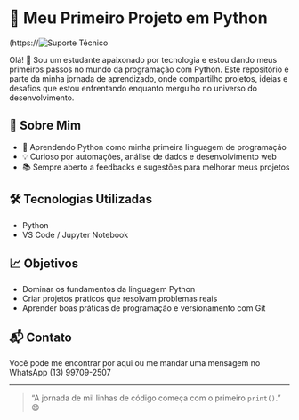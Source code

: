 # 🚀 Meu Primeiro Projeto em Python

(https://<img src="https://media3.giphy.com/media/v1.Y2lkPTc5MGI3NjExcGMwbXZxdHUyeXA2bXg4enhraTdlZWZ4dHdjaXZoOHZ2d3oyNXh0diZlcD12MV9pbnRlcm5hbF9naWZfYnlfaWQmY3Q9Zw/Qc0BxWM9TxljvJug2x/giphy.gif" alt="Suporte Técnico">

Olá! 👋 Sou um estudante apaixonado por tecnologia e estou dando meus primeiros passos no mundo da programação com Python. Este repositório é parte da minha jornada de aprendizado, onde compartilho projetos, ideias e desafios que estou enfrentando enquanto mergulho no universo do desenvolvimento.

## 🧠 Sobre Mim

- 🐍 Aprendendo Python como minha primeira linguagem de programação
- 💡 Curioso por automações, análise de dados e desenvolvimento web
- 📚 Sempre aberto a feedbacks e sugestões para melhorar meus projetos


## 🛠️ Tecnologias Utilizadas

- Python 
- VS Code / Jupyter Notebook

## 📈 Objetivos

- Dominar os fundamentos da linguagem Python
- Criar projetos práticos que resolvam problemas reais
- Aprender boas práticas de programação e versionamento com Git

## 📬 Contato

Você pode me encontrar por aqui ou me mandar uma mensagem no WhatsApp (13) 99709-2507

---

> “A jornada de mil linhas de código começa com o primeiro `print()`.” 😄




